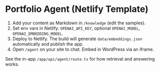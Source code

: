 # Portfolio Agent (Netlify Template)

1) Add your content as Markdown in `/knowledge` (edit the samples).
2) Set env vars in Netlify: `OPENAI_API_KEY`, optional `OPENAI_MODEL`, `OPENAI_EMBEDDING_MODEL`.
3) Deploy to Netlify. The build will generate `data/embeddings.json` automatically and publish the app.
4) Open `/agent` on your site to chat. Embed in WordPress via an iframe.

See the in-app `/app/api/agent/route.ts` for how retrieval and answering works.
